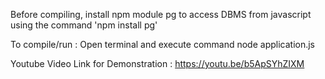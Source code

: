 Before compiling, install npm module pg to access DBMS from javascript using the command 'npm install pg'

To compile/run : Open terminal and execute command node application.js

Youtube Video Link for Demonstration : https://youtu.be/b5ApSYhZIXM
